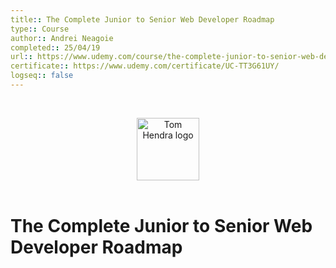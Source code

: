 ```yaml
---
title:: The Complete Junior to Senior Web Developer Roadmap
type:: Course
author:: Andrei Neagoie
completed:: 25/04/19
url:: https://www.udemy.com/course/the-complete-junior-to-senior-web-developer-roadmap
certificate:: https://www.udemy.com/certificate/UC-TT3G61UY/
logseq:: false
---
```


&nbsp;
<div align=center>
  <img alt="Tom Hendra logo" src="https://res.cloudinary.com/tomhendra/image/upload/v1567091669/tomhendra-logo/tomhendra-logo-round-1024.png" width="100" />
</div>
&nbsp;

<h1>The Complete Junior to Senior Web Developer Roadmap</h1>
